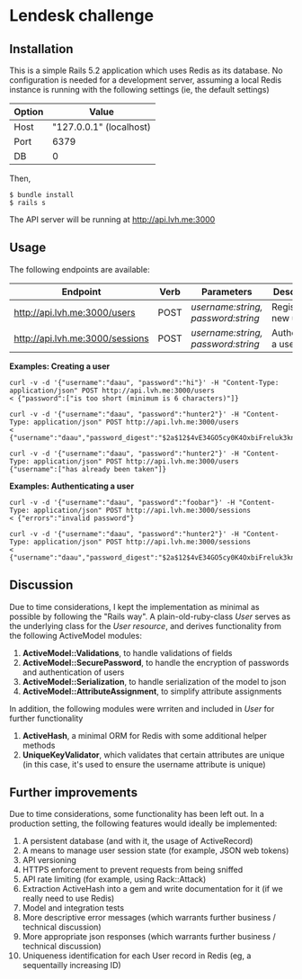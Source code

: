 # Lendesk challenge


## Installation
This is a simple Rails 5.2 application which uses Redis as its database. No configuration is needed for a development server, assuming a local Redis instance is running with the following settings (ie, the default settings)

Option | Value
------------ | -------------
Host | "127.0.0.1" (localhost)
Port | 6379
DB | 0


Then, 
```
$ bundle install
$ rails s
```

The API server will be running at http://api.lvh.me:3000

## Usage
The following endpoints are available:

Endpoint | Verb | Parameters | Description
------------ | ------------- | ------------- | -------------
http://api.lvh.me:3000/users | POST | *username:string, password:string* | Register a new user
http://api.lvh.me:3000/sessions | POST | *username:string, password:string* | Authenticate a user

**Examples: Creating a user**
```
curl -v -d '{"username":"daau", "password":"hi"}' -H "Content-Type: application/json" POST http://api.lvh.me:3000/users
< {"password":["is too short (minimum is 6 characters)"]}

curl -v -d '{"username":"daau", "password":"hunter2"}' -H "Content-Type: application/json" POST http://api.lvh.me:3000/users
< {"username":"daau","password_digest":"$2a$12$4vE34GO5cy0K4OxbiFreluk3knxe0ssg.h/gftE4PC.bl8O1ocIAK"}

curl -v -d '{"username":"daau", "password":"hunter2"}' -H "Content-Type: application/json" POST http://api.lvh.me:3000/users
{"username":["has already been taken"]}
```

**Examples: Authenticating a user**
```
curl -v -d '{"username":"daau", "password":"foobar"}' -H "Content-Type: application/json" POST http://api.lvh.me:3000/sessions
< {"errors":"invalid password"}

curl -v -d '{"username":"daau", "password":"hunter2"}' -H "Content-Type: application/json" POST http://api.lvh.me:3000/sessions
< {"username":"daau","password_digest":"$2a$12$4vE34GO5cy0K4OxbiFreluk3knxe0ssg.h/gftE4PC.bl8O1ocIAK"}
```

## Discussion
Due to time considerations, I kept the implementation as minimal as possible by following the "Rails way". A plain-old-ruby-class *User* serves as the underlying class for the *User resource*, and derives functionality from the following ActiveModel modules:

1. **ActiveModel::Validations**, to handle validations of fields
2. **ActiveModel::SecurePassword**, to handle the encryption of passwords and authentication of users
3. **ActiveModel::Serialization**, to handle serialization of the model to json
4. **ActiveModel::AttributeAssignment**, to simplify attribute assignments

In addition, the following modules were wrriten and included in *User* for further functionality

1. **ActiveHash**, a minimal ORM for Redis with some additional helper methods
2. **UniqueKeyValidator**, which validates that certain attributes are unique (in this case, it's used to ensure the username attribute is unique)


## Further improvements
Due to time considerations, some functionality has been left out. In a production setting, the following features would ideally be implemented:
1. A persistent database (and with it, the usage of ActiveRecord)
2. A means to manage user session state (for example, JSON web tokens)
3. API versioning
4. HTTPS enforcement to prevent requests from being sniffed
5. API rate limiting (for example, using Rack::Attack)
6. Extraction ActiveHash into a gem and write documentation for it (if we really need to use Redis)
7. Model and integration tests
8. More descriptive error messages (which warrants further business / technical discussion)
9. More appropriate json responses (which warrants further business / technical discussion)
10. Uniqueness identification for each User record in Redis (eg, a sequentailly increasing ID)